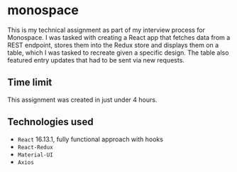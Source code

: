 # monospace

This is my technical assignment as part of my interview process for Monospace. I was tasked with creating a React app that fetches data from a REST endpoint,
stores them into the Redux store and displays them on a table, which I was tasked to recreate given a specific design. The table also featured entry updates that had to
be sent via new requests.

## Time limit

This assignment was created in just under 4 hours.

## Technologies used

* `React` 16.13.1, fully functional approach with hooks
* `React-Redux`
* `Material-UI`
* `Axios`
